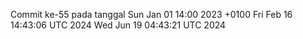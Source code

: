 Commit ke-55 pada tanggal Sun Jan 01 14:00 2023 +0100
Fri Feb 16 14:43:06 UTC 2024
Wed Jun 19 04:43:21 UTC 2024
